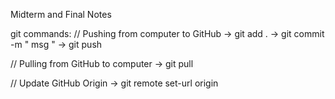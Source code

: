 Midterm and Final Notes

git commands:
// Pushing from computer to GitHub
-> git add .
-> git commit -m " msg "
-> git push

// Pulling from GitHub to computer
-> git pull

// Update GitHub Origin
-> git remote set-url origin <new url>